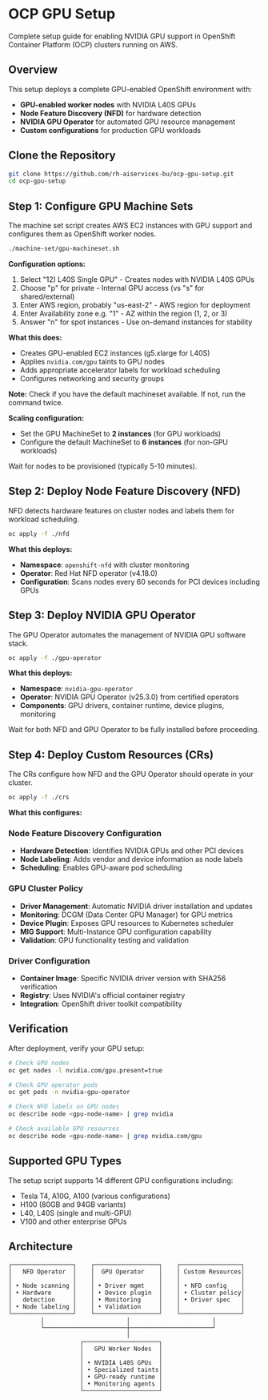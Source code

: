 # OCP GPU Setup

Complete setup guide for enabling NVIDIA GPU support in OpenShift Container Platform (OCP) clusters running on AWS.

## Overview

This setup deploys a complete GPU-enabled OpenShift environment with:
- **GPU-enabled worker nodes** with NVIDIA L40S GPUs
- **Node Feature Discovery (NFD)** for hardware detection
- **NVIDIA GPU Operator** for automated GPU resource management
- **Custom configurations** for production GPU workloads

## Clone the Repository

```bash
git clone https://github.com/rh-aiservices-bu/ocp-gpu-setup.git
cd ocp-gpu-setup
```

## Step 1: Configure GPU Machine Sets

The machine set script creates AWS EC2 instances with GPU support and configures them as OpenShift worker nodes.

```bash
./machine-set/gpu-machineset.sh
```

**Configuration options:**
1. Select "12) L40S Single GPU" - Creates nodes with NVIDIA L40S GPUs
2. Choose "p" for private - Internal GPU access (vs "s" for shared/external)
3. Enter AWS region, probably "us-east-2" - AWS region for deployment
4. Enter Availability zone e.g. "1" - AZ within the region (1, 2, or 3)
5. Answer "n" for spot instances - Use on-demand instances for stability

**What this does:**
- Creates GPU-enabled EC2 instances (g5.xlarge for L40S)
- Applies `nvidia.com/gpu` taints to GPU nodes
- Adds appropriate accelerator labels for workload scheduling
- Configures networking and security groups

**Note:** Check if you have the default machineset available. If not, run the command twice.

**Scaling configuration:**
- Set the GPU MachineSet to **2 instances** (for GPU workloads)
- Configure the default MachineSet to **6 instances** (for non-GPU workloads)

Wait for nodes to be provisioned (typically 5-10 minutes).

## Step 2: Deploy Node Feature Discovery (NFD)

NFD detects hardware features on cluster nodes and labels them for workload scheduling.

```bash
oc apply -f ./nfd
```

**What this deploys:**
- **Namespace**: `openshift-nfd` with cluster monitoring
- **Operator**: Red Hat NFD operator (v4.18.0)
- **Configuration**: Scans nodes every 60 seconds for PCI devices including GPUs

## Step 3: Deploy NVIDIA GPU Operator

The GPU Operator automates the management of NVIDIA GPU software stack.

```bash
oc apply -f ./gpu-operator
```

**What this deploys:**
- **Namespace**: `nvidia-gpu-operator`
- **Operator**: NVIDIA GPU Operator (v25.3.0) from certified operators
- **Components**: GPU drivers, container runtime, device plugins, monitoring

Wait for both NFD and GPU Operator to be fully installed before proceeding.

## Step 4: Deploy Custom Resources (CRs)

The CRs configure how NFD and the GPU Operator should operate in your cluster.

```bash
oc apply -f ./crs
```

**What this configures:**

### Node Feature Discovery Configuration
- **Hardware Detection**: Identifies NVIDIA GPUs and other PCI devices
- **Node Labeling**: Adds vendor and device information as node labels
- **Scheduling**: Enables GPU-aware pod scheduling

### GPU Cluster Policy
- **Driver Management**: Automatic NVIDIA driver installation and updates
- **Monitoring**: DCGM (Data Center GPU Manager) for GPU metrics
- **Device Plugin**: Exposes GPU resources to Kubernetes scheduler
- **MIG Support**: Multi-Instance GPU configuration capability
- **Validation**: GPU functionality testing and validation

### Driver Configuration
- **Container Image**: Specific NVIDIA driver version with SHA256 verification
- **Registry**: Uses NVIDIA's official container registry
- **Integration**: OpenShift driver toolkit compatibility

## Verification

After deployment, verify your GPU setup:

```bash
# Check GPU nodes
oc get nodes -l nvidia.com/gpu.present=true

# Check GPU operator pods
oc get pods -n nvidia-gpu-operator

# Check NFD labels on GPU nodes
oc describe node <gpu-node-name> | grep nvidia

# Check available GPU resources
oc describe node <gpu-node-name> | grep nvidia.com/gpu
```

## Supported GPU Types

The setup script supports 14 different GPU configurations including:
- Tesla T4, A10G, A100 (various configurations)
- H100 (80GB and 94GB variants)
- L40, L40S (single and multi-GPU)
- V100 and other enterprise GPUs

## Architecture

```
┌─────────────────┐    ┌──────────────────┐    ┌─────────────────┐
│   NFD Operator  │    │  GPU Operator    │    │ Custom Resources│
│                 │    │                  │    │                 │
│ • Node scanning │    │ • Driver mgmt    │    │ • NFD config    │
│ • Hardware      │    │ • Device plugin  │    │ • Cluster policy│
│   detection     │    │ • Monitoring     │    │ • Driver spec   │
│ • Node labeling │    │ • Validation     │    │                 │
└─────────────────┘    └──────────────────┘    └─────────────────┘
         │                       │                       │
         └───────────────────────┼───────────────────────┘
                                 │
                    ┌─────────────────────┐
                    │   GPU Worker Nodes  │
                    │                     │
                    │ • NVIDIA L40S GPUs  │
                    │ • Specialized taints│
                    │ • GPU-ready runtime │
                    │ • Monitoring agents │
                    └─────────────────────┘
```